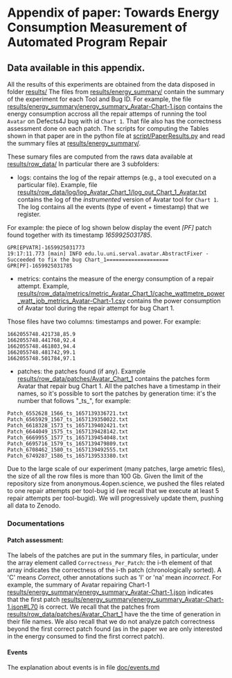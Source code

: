 # Appendix of paper: Towards Energy Consumption Measurement of Automated Program Repair

## Data available in this appendix.

All the results of this experiments are obtained from the data disposed in folder [results/](results/)
The files from [results/energy_summary/](results/energy_summary/) contain the summary of the experiment for each Tool and Bug ID.
For example, the file [results/energy_summary/energy_summary_Avatar-Chart-1.json](results/energy_summary/energy_summary_Avatar-Chart-1.json) contains the energy consumption accross all the repair attemps of running the tool `Avatar` on  Defects4J bug with id `Chart 1`. 
That file also has the correctness assessment done on each patch.
The scripts for computing the Tables shown in that paper  are in the python file at [script/PaperResults.py](script/PaperResults.py) and read the summary files at [results/energy_summary/](results/energy_summary/).  

These sumary files are computed from the raws data available at [results/row_data/](results/row_data/)
In particular there are 3 subfolders:
- logs: contains the log of the repair attemps (e.g., a tool executed on a particular file). Example, file [results/row_data/log/log_Avatar_Chart_1/log_out_Chart_1_Avatar.txt](results/row_data/log/log_Avatar_Chart_1/log_out_Chart_1_Avatar.txt) contains the log of the *instrumented* version of Avatar tool for `Chart 1`. The log contains all the events (type of event + timestamp) that we register.

For example: the piece of log shown below display the event *[PF]*  patch found together with its timestamp *1659925031785*.
```
GPR[EPVATR]-1659925031773
19:17:11.773 [main] INFO edu.lu.uni.serval.avatar.AbstractFixer - Succeeded to fix the bug Chart_1====================
GPR[PF]-1659925031785

```

- metrics: contains the measure of the energy consumption of a repair attempt. Example, [results/row_data/metrics/metric_Avatar_Chart_1/cache_wattmetre_power_watt_job_metrics_Avatar-Chart-1.csv](results/row_data/metrics/metric_Avatar_Chart_1/cache_wattmetre_power_watt_job_metrics_Avatar-Chart-1.csv) contains the power consumption of Avatar tool during the repair attempt for bug Chart 1. 

Those files have two columns: timestamps and power. For example:
```
1662055748.421738,85.9
1662055748.441768,92.4
1662055748.461803,94.4
1662055748.481742,99.1
1662055748.501784,97.1
```
- patches: the patches found (if any). Example [results/row_data/patches/Avatar_Chart_1](results/row_data/patches/Avatar_Chart_1) contains the patches form Avatar that repair  bug Chart 1. All the patches have a timestamp in their names, so it's possible to sort the patches by generation time: it's the number that follows "\_ts\_",  for example:
```
Patch_6552628_1566_ts_1657139336721.txt
Patch_6565929_1567_ts_1657139350022.txt
Patch_6618328_1573_ts_1657139402421.txt
Patch_6644049_1575_ts_1657139428142.txt
Patch_6669955_1577_ts_1657139454048.txt
Patch_6695716_1579_ts_1657139479809.txt
Patch_6708462_1580_ts_1657139492555.txt
Patch_6749287_1586_ts_1657139533380.txt
```



Due to the large scale of our experiment (many patches, large  ametric files), the size of all the row files is more than 100 Gb. Given the limit of the repository size from anonymous.4open.science, we pushed the files related to one repair attempts per tool-bug id (we recall that we execute at least  5 repair attempts per tool-bugid).
We will progressively update them, pushing all data to Zenodo.


### Documentations


#### Patch assessment:
The labels of the patches are put in the summary files, in particular, under the array element called `Correctness_Per_Patch`: the i-th element of that array indicates the correctness of the i-th patch (chronologically sorted). A 'C' means *Correct*, other annotations such as 'I' or 'na' mean *incorrect*.
For example,  the summary of Avatar repairing Chart-1  [results/energy_summary/energy_summary_Avatar-Chart-1.json](results/energy_summary/energy_summary_Avatar-Chart-1.json)
indicates that the first patch [results/energy_summary/energy_summary_Avatar-Chart-1.json#L70](results/energy_summary/energy_summary_Avatar-Chart-1.json#L70) is correct. We recall that the patches from  [results/row_data/patches/Avatar_Chart_1](results/row_data/patches/Avatar_Chart_1) have the the time of generation in their file names.
We also recall that we do not analyze patch correctness beyond the first correct patch found (as in the paper we are only interested in the energy consumed to find the first correct patch).


#### Events
The explanation about events is in file  [doc/events.md](doc/events.md)



